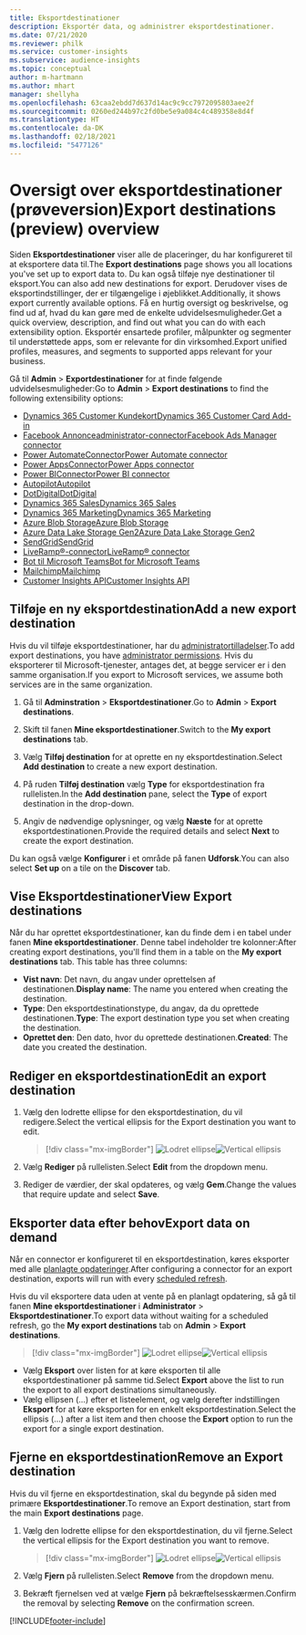 ```yaml
---
title: Eksportdestinationer
description: Eksportér data, og administrer eksportdestinationer.
ms.date: 07/21/2020
ms.reviewer: philk
ms.service: customer-insights
ms.subservice: audience-insights
ms.topic: conceptual
author: m-hartmann
ms.author: mhart
manager: shellyha
ms.openlocfilehash: 63caa2ebdd7d637d14ac9c9cc7972095803aee2f
ms.sourcegitcommit: 0260ed244b97c2fd0be5e9a084c4c489358e8d4f
ms.translationtype: HT
ms.contentlocale: da-DK
ms.lasthandoff: 02/18/2021
ms.locfileid: "5477126"
---
```

# <a name="export-destinations-preview-overview"></a><span data-ttu-id="434c7-103">Oversigt over eksportdestinationer (prøveversion)</span><span class="sxs-lookup"><span data-stu-id="434c7-103">Export destinations (preview) overview</span></span>

<span data-ttu-id="434c7-104">Siden **Eksportdestinationer** viser alle de placeringer, du har konfigureret til at eksportere data til.</span><span class="sxs-lookup"><span data-stu-id="434c7-104">The **Export destinations** page shows you all locations you've set up to export data to.</span></span> <span data-ttu-id="434c7-105">Du kan også tilføje nye destinationer til eksport.</span><span class="sxs-lookup"><span data-stu-id="434c7-105">You can also add new destinations for export.</span></span> <span data-ttu-id="434c7-106">Derudover vises de eksportindstillinger, der er tilgængelige i øjeblikket.</span><span class="sxs-lookup"><span data-stu-id="434c7-106">Additionally, it shows export currently available options.</span></span> <span data-ttu-id="434c7-107">Få en hurtig oversigt og beskrivelse, og find ud af, hvad du kan gøre med de enkelte udvidelsesmuligheder.</span><span class="sxs-lookup"><span data-stu-id="434c7-107">Get a quick overview, description, and find out what you can do with each extensibility option.</span></span> <span data-ttu-id="434c7-108">Eksportér ensartede profiler, målpunkter og segmenter til understøttede apps, som er relevante for din virksomhed.</span><span class="sxs-lookup"><span data-stu-id="434c7-108">Export unified profiles, measures, and segments to supported apps relevant for your business.</span></span>

<span data-ttu-id="434c7-109">Gå til **Admin** > **Exportdestinationer** for at finde følgende udvidelsesmuligheder:</span><span class="sxs-lookup"><span data-stu-id="434c7-109">Go to **Admin** > **Export destinations** to find the following extensibility options:</span></span>

- [<span data-ttu-id="434c7-110">Dynamics 365 Customer Kundekort</span><span class="sxs-lookup"><span data-stu-id="434c7-110">Dynamics 365 Customer Card Add-in</span></span>](customer-card-add-in.md)
- [<span data-ttu-id="434c7-111">Facebook Annonceadministrator-connector</span><span class="sxs-lookup"><span data-stu-id="434c7-111">Facebook Ads Manager connector</span></span>](export-facebook.md)
- [<span data-ttu-id="434c7-112">Power AutomateConnector</span><span class="sxs-lookup"><span data-stu-id="434c7-112">Power Automate connector</span></span>](export-power-automate.md)
- [<span data-ttu-id="434c7-113">Power AppsConnector</span><span class="sxs-lookup"><span data-stu-id="434c7-113">Power Apps connector</span></span>](export-power-apps.md)
- [<span data-ttu-id="434c7-114">Power BIConnector</span><span class="sxs-lookup"><span data-stu-id="434c7-114">Power BI connector</span></span>](export-power-bi.md)
- [<span data-ttu-id="434c7-115">Autopilot</span><span class="sxs-lookup"><span data-stu-id="434c7-115">Autopilot</span></span>](export-autopilot.md)
- [<span data-ttu-id="434c7-116">DotDigital</span><span class="sxs-lookup"><span data-stu-id="434c7-116">DotDigital</span></span>](export-dotdigital.md)
- [<span data-ttu-id="434c7-117">Dynamics 365 Sales</span><span class="sxs-lookup"><span data-stu-id="434c7-117">Dynamics 365 Sales</span></span>](export-dynamics365-sales.md)
- [<span data-ttu-id="434c7-118">Dynamics 365 Marketing</span><span class="sxs-lookup"><span data-stu-id="434c7-118">Dynamics 365 Marketing</span></span>](export-dynamics365-marketing.md)
- [<span data-ttu-id="434c7-119">Azure Blob Storage</span><span class="sxs-lookup"><span data-stu-id="434c7-119">Azure Blob Storage</span></span>](export-azure-blob-storage.md)
- [<span data-ttu-id="434c7-120">Azure Data Lake Storage Gen2</span><span class="sxs-lookup"><span data-stu-id="434c7-120">Azure Data Lake Storage Gen2</span></span>](export-azure-data-lake-storage-gen2.md)
- [<span data-ttu-id="434c7-121">SendGrid</span><span class="sxs-lookup"><span data-stu-id="434c7-121">SendGrid</span></span>](export-sendgrid.md)
- [<span data-ttu-id="434c7-122">LiveRamp&reg;-connector</span><span class="sxs-lookup"><span data-stu-id="434c7-122">LiveRamp&reg; connector</span></span>](export-liveramp.md)
- [<span data-ttu-id="434c7-123">Bot til Microsoft Teams</span><span class="sxs-lookup"><span data-stu-id="434c7-123">Bot for Microsoft Teams</span></span>](export-teams-bot.md)
- [<span data-ttu-id="434c7-124">Mailchimp</span><span class="sxs-lookup"><span data-stu-id="434c7-124">Mailchimp</span></span>](export-mailchimp.md)
- [<span data-ttu-id="434c7-125">Customer Insights API</span><span class="sxs-lookup"><span data-stu-id="434c7-125">Customer Insights API</span></span>](apis.md)

## <a name="add-a-new-export-destination"></a><span data-ttu-id="434c7-126">Tilføje en ny eksportdestination</span><span class="sxs-lookup"><span data-stu-id="434c7-126">Add a new export destination</span></span>

<span data-ttu-id="434c7-127">Hvis du vil tilføje eksportdestinationer, har du [administratortilladelser](permissions.md).</span><span class="sxs-lookup"><span data-stu-id="434c7-127">To add export destinations, you have [administrator permissions](permissions.md).</span></span> <span data-ttu-id="434c7-128">Hvis du eksporterer til Microsoft-tjenester, antages det, at begge servicer er i den samme organisation.</span><span class="sxs-lookup"><span data-stu-id="434c7-128">If you export to Microsoft services, we assume both services are in the same organization.</span></span>

1. <span data-ttu-id="434c7-129">Gå til **Adminstration** > **Eksportdestinationer**.</span><span class="sxs-lookup"><span data-stu-id="434c7-129">Go to **Admin** > **Export destinations**.</span></span>

1. <span data-ttu-id="434c7-130">Skift til fanen **Mine eksportdestinationer**.</span><span class="sxs-lookup"><span data-stu-id="434c7-130">Switch to the **My export destinations** tab.</span></span>

1. <span data-ttu-id="434c7-131">Vælg **Tilføj destination** for at oprette en ny eksportdestination.</span><span class="sxs-lookup"><span data-stu-id="434c7-131">Select **Add destination** to create a new export destination.</span></span>

1. <span data-ttu-id="434c7-132">På ruden **Tilføj destination** vælg **Type** for eksportdestination fra rullelisten.</span><span class="sxs-lookup"><span data-stu-id="434c7-132">In the **Add destination** pane, select the **Type** of export destination in the drop-down.</span></span>

1. <span data-ttu-id="434c7-133">Angiv de nødvendige oplysninger, og vælg **Næste** for at oprette eksportdestinationen.</span><span class="sxs-lookup"><span data-stu-id="434c7-133">Provide the required details and select **Next** to create the export destination.</span></span>

<span data-ttu-id="434c7-134">Du kan også vælge **Konfigurer** i et område på fanen **Udforsk**.</span><span class="sxs-lookup"><span data-stu-id="434c7-134">You can also select **Set up** on a tile on the **Discover** tab.</span></span>

## <a name="view-export-destinations"></a><span data-ttu-id="434c7-135">Vise Eksportdestinationer</span><span class="sxs-lookup"><span data-stu-id="434c7-135">View Export destinations</span></span>

<span data-ttu-id="434c7-136">Når du har oprettet eksportdestinationer, kan du finde dem i en tabel under fanen **Mine eksportdestinationer**. Denne tabel indeholder tre kolonner:</span><span class="sxs-lookup"><span data-stu-id="434c7-136">After creating export destinations, you'll find them in a table on the **My export destinations** tab. This table has three columns:</span></span>

- <span data-ttu-id="434c7-137">**Vist navn**: Det navn, du angav under oprettelsen af destinationen.</span><span class="sxs-lookup"><span data-stu-id="434c7-137">**Display name**: The name you entered when creating the destination.</span></span>
- <span data-ttu-id="434c7-138">**Type**: Den eksportdestinationstype, du angav, da du oprettede destinationen.</span><span class="sxs-lookup"><span data-stu-id="434c7-138">**Type**: The export destination type you set when creating the destination.</span></span>
- <span data-ttu-id="434c7-139">**Oprettet den**: Den dato, hvor du oprettede destinationen.</span><span class="sxs-lookup"><span data-stu-id="434c7-139">**Created**: The date you created the destination.</span></span>

## <a name="edit-an-export-destination"></a><span data-ttu-id="434c7-140">Rediger en eksportdestination</span><span class="sxs-lookup"><span data-stu-id="434c7-140">Edit an export destination</span></span>

1. <span data-ttu-id="434c7-141">Vælg den lodrette ellipse for den eksportdestination, du vil redigere.</span><span class="sxs-lookup"><span data-stu-id="434c7-141">Select the vertical ellipsis for the Export destination you want to edit.</span></span>

   > [!div class="mx-imgBorder"]
   > <span data-ttu-id="434c7-142">![Lodret ellipse](media/export-destinations-page-ellipsis.png "Lodret ellipse")</span><span class="sxs-lookup"><span data-stu-id="434c7-142">![Vertical ellipsis](media/export-destinations-page-ellipsis.png "Vertical ellipsis")</span></span>

1. <span data-ttu-id="434c7-143">Vælg **Rediger** på rullelisten.</span><span class="sxs-lookup"><span data-stu-id="434c7-143">Select **Edit** from the dropdown menu.</span></span>

1. <span data-ttu-id="434c7-144">Rediger de værdier, der skal opdateres, og vælg **Gem**.</span><span class="sxs-lookup"><span data-stu-id="434c7-144">Change the values that require update and select **Save**.</span></span>

## <a name="export-data-on-demand"></a><span data-ttu-id="434c7-145">Eksporter data efter behov</span><span class="sxs-lookup"><span data-stu-id="434c7-145">Export data on demand</span></span>

<span data-ttu-id="434c7-146">Når en connector er konfigureret til en eksportdestination, køres eksporter med alle [planlagte opdateringer](system.md#schedule-tab).</span><span class="sxs-lookup"><span data-stu-id="434c7-146">After configuring a connector for an export destination, exports will run with every [scheduled refresh](system.md#schedule-tab).</span></span>

<span data-ttu-id="434c7-147">Hvis du vil eksportere data uden at vente på en planlagt opdatering, så gå til fanen **Mine eksportdestinationer** i **Administrator** > **Eksportdestinationer**.</span><span class="sxs-lookup"><span data-stu-id="434c7-147">To export data without waiting for a scheduled refresh, go the **My export destinations** tab on **Admin** > **Export destinations**.</span></span>

> [!div class="mx-imgBorder"]
> <span data-ttu-id="434c7-148">![Lodret ellipse](media/export-destinations-page-ellipsis.png "Lodret ellipse")</span><span class="sxs-lookup"><span data-stu-id="434c7-148">![Vertical ellipsis](media/export-destinations-page-ellipsis.png "Vertical ellipsis")</span></span>

- <span data-ttu-id="434c7-149">Vælg **Eksport** over listen for at køre eksporten til alle eksportdestinationer på samme tid.</span><span class="sxs-lookup"><span data-stu-id="434c7-149">Select **Export** above the list to run the export to all export destinations simultaneously.</span></span>
- <span data-ttu-id="434c7-150">Vælg ellipsen (...) efter et listeelement, og vælg derefter indstillingen **Eksport** for at køre eksporten for en enkelt eksportdestination.</span><span class="sxs-lookup"><span data-stu-id="434c7-150">Select the ellipsis (...) after a list item and then choose the **Export** option to run the export for a single export destination.</span></span>

## <a name="remove-an-export-destination"></a><span data-ttu-id="434c7-151">Fjerne en eksportdestination</span><span class="sxs-lookup"><span data-stu-id="434c7-151">Remove an Export destination</span></span>

<span data-ttu-id="434c7-152">Hvis du vil fjerne en eksportdestination, skal du begynde på siden med primære **Eksportdestinationer**.</span><span class="sxs-lookup"><span data-stu-id="434c7-152">To remove an Export destination, start from the main **Export destinations** page.</span></span>

1. <span data-ttu-id="434c7-153">Vælg den lodrette ellipse for den eksportdestination, du vil fjerne.</span><span class="sxs-lookup"><span data-stu-id="434c7-153">Select the vertical ellipsis for the Export destination you want to remove.</span></span>

   > [!div class="mx-imgBorder"]
   > <span data-ttu-id="434c7-154">![Lodret ellipse](media/export-destinations-page-ellipsis.png "Lodret ellipse")</span><span class="sxs-lookup"><span data-stu-id="434c7-154">![Vertical ellipsis](media/export-destinations-page-ellipsis.png "Vertical ellipsis")</span></span>

2. <span data-ttu-id="434c7-155">Vælg **Fjern** på rullelisten.</span><span class="sxs-lookup"><span data-stu-id="434c7-155">Select **Remove** from the dropdown menu.</span></span>

3. <span data-ttu-id="434c7-156">Bekræft fjernelsen ved at vælge **Fjern** på bekræftelsesskærmen.</span><span class="sxs-lookup"><span data-stu-id="434c7-156">Confirm the removal by selecting **Remove** on the confirmation screen.</span></span>


[!INCLUDE[footer-include](../includes/footer-banner.md)]
